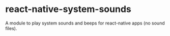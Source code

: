 # react-native-system-sounds
A module to play system sounds and beeps for react-native apps (no sound files).
